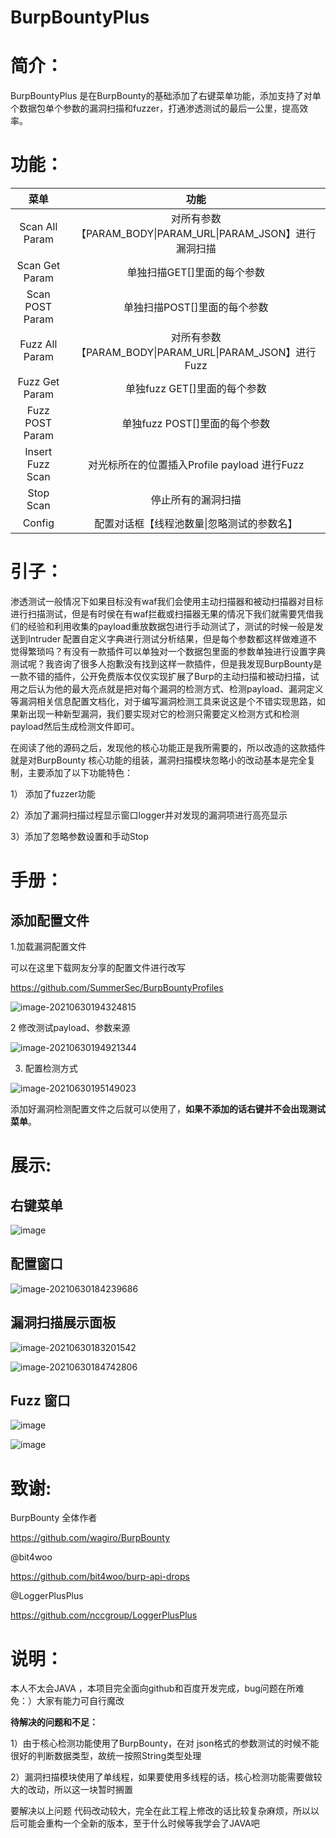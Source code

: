 # **BurpBountyPlus**



# 简介：

BurpBountyPlus 是在BurpBounty的基础添加了右键菜单功能，添加支持了对单个数据包单个参数的漏洞扫描和fuzzer，打通渗透测试的最后一公里，提高效率。

# 功能：

|       菜单       |                            功能                             |
| :--------------: | :---------------------------------------------------------: |
|  Scan All Param  | 对所有参数【PARAM_BODY\|PARAM_URL\|PARAM_JSON】进行漏洞扫描 |
|  Scan Get Param  |                 单独扫描GET[]里面的每个参数                 |
| Scan POST Param  |                单独扫描POST[]里面的每个参数                 |
|  Fuzz All Param  |   对所有参数【PARAM_BODY\|PARAM_URL\|PARAM_JSON】进行Fuzz   |
|  Fuzz Get Param  |                单独fuzz GET[]里面的每个参数                |
| Fuzz  POST Param |                单独fuzz POST[]里面的每个参数                |
| Insert Fuzz Scan | 对光标所在的位置插入Profile payload 进行Fuzz|
|    Stop Scan     |                     停止所有的漏洞扫描                      |
|      Config      |         配置对话框【线程池数量\|忽略测试的参数名】          |



# 引子：

渗透测试一般情况下如果目标没有waf我们会使用主动扫描器和被动扫描器对目标进行扫描测试，但是有时侯在有waf拦截或扫描器无果的情况下我们就需要凭借我们的经验和利用收集的payload重放数据包进行手动测试了，测试的时候一般是发送到Intruder 配置自定义字典进行测试分析结果，但是每个参数都这样做难道不觉得繁琐吗？有没有一款插件可以单独对一个数据包里面的参数单独进行设置字典测试呢？我咨询了很多人抱歉没有找到这样一款插件，但是我发现BurpBounty是一款不错的插件，公开免费版本仅仅实现扩展了Burp的主动扫描和被动扫描，试用之后认为他的最大亮点就是把对每个漏洞的检测方式、检测payload、漏洞定义等漏洞相关信息配置文档化，对于编写漏洞检测工具来说这是个不错实现思路，如果新出现一种新型漏洞，我们要实现对它的检测只需要定义检测方式和检测payload然后生成检测文件即可。

在阅读了他的源码之后，发现他的核心功能正是我所需要的，所以改造的这款插件就是对BurpBounty 核心功能的组装，漏洞扫描模块忽略小的改动基本是完全复制，主要添加了以下功能特色：

1） 添加了fuzzer功能

2）添加了漏洞扫描过程显示窗口logger并对发现的漏洞项进行高亮显示

3）添加了忽略参数设置和手动Stop

# 手册：

## 添加配置文件

1.加载漏洞配置文件

可以在这里下载网友分享的配置文件进行改写

https://github.com/SummerSec/BurpBountyProfiles

![image-20210630194324815](images/image-20210630194324815.png)


2 修改测试payload、参数来源

![image-20210630194921344](images/image-20210630194921344.png)

3. 配置检测方式

![image-20210630195149023](images/image-20210630195149023.png)

   添加好漏洞检测配置文件之后就可以使用了，**如果不添加的话右键并不会出现测试菜单**。

# 展示:

## 右键菜单

![image](https://user-images.githubusercontent.com/7532477/127993119-760e0600-ac01-4e16-94d5-149bcae30a16.png)


## 配置窗口

![image-20210630184239686](images/image-20210630184239686.png)


## 	漏洞扫描展示面板

![image-20210630183201542](images/image-20210630183201542.png)



![image-20210630184742806](images/image-20210630184742806.png)

## Fuzz 窗口


![image](https://user-images.githubusercontent.com/7532477/130342865-c2a105c6-423c-4b5d-8fd3-2b9e9d57504e.png)

![image](https://user-images.githubusercontent.com/7532477/127992360-1c46c281-ff17-4cd6-876a-9be12ad261c6.png)




# 致谢:

BurpBounty 全体作者

https://github.com/wagiro/BurpBounty

@bit4woo

https://github.com/bit4woo/burp-api-drops

@LoggerPlusPlus

https://github.com/nccgroup/LoggerPlusPlus

# 说明：

本人不太会JAVA ，本项目完全面向github和百度开发完成，bug问题在所难免：）大家有能力可自行魔改

**待解决的问题和不足：**

1）由于核心检测功能使用了BurpBounty，在对 json格式的参数测试的时候不能很好的判断数据类型，故统一按照String类型处理

2）漏洞扫描模块使用了单线程，如果要使用多线程的话，核心检测功能需要做较大的改动，所以这一块暂时搁置


要解决以上问题 代码改动较大，完全在此工程上修改的话比较复杂麻烦，所以以后可能会重构一个全新的版本，至于什么时候等我学会了JAVA吧

